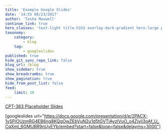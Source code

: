 ```yaml
---
title: 'Example Google Slides'
date: '14:55 08/23/2017'
author: 'Tasha Maxwell'
continue_link: true
hero_classes: 'text-light title-h1h2 overlay-dark-gradient hero-large parallax'
taxonomy:
    category:
        - blog
    tag:
        - googleslides
published: true
hide_git_sync_repo_link: false
blog_url: /blog
show_sidebar: true
show_breadcrumbs: true
show_pagination: true
hide_from_post_list: false
feed:
    limit: 10
---
```


[CPT-363 Placeholder Slides](https://docs.google.com/presentation/d/e/2PACX-1vSPiOUzmRG4EB6ng8KQgOwZEbVuN2u1d5tGVTiAyzlVuO_o4Zjyli3oAf_U_CqXml_6GMUBR9nUyEYb/pub?start=false&loop=false&delayms=3000)

[googleslides url="https://docs.google.com/presentation/d/e/2PACX-1vSPiOUzmRG4EB6ng8KQgOwZEbVuN2u1d5tGVTiAyzlVuO_o4Zjyli3oAf_U_CqXml_6GMUBR9nUyEYb/embed?start=false&loop=false&delayms=3000"]
